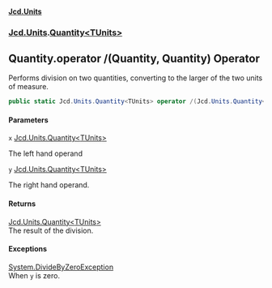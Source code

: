 #### [Jcd.Units](index.md 'index')
### [Jcd.Units](Jcd.Units.md 'Jcd.Units').[Quantity&lt;TUnits&gt;](Jcd.Units.Quantity_TUnits_.md 'Jcd.Units.Quantity<TUnits>')

## Quantity<TUnits>.operator /(Quantity<TUnits>, Quantity<TUnits>) Operator

Performs division on two quantities, converting to the larger of the two units of measure.

```csharp
public static Jcd.Units.Quantity<TUnits> operator /(Jcd.Units.Quantity<TUnits> x, Jcd.Units.Quantity<TUnits> y);
```
#### Parameters

<a name='Jcd.Units.Quantity_TUnits_.op_Division(Jcd.Units.Quantity_TUnits_,Jcd.Units.Quantity_TUnits_).x'></a>

`x` [Jcd.Units.Quantity&lt;](Jcd.Units.Quantity_TUnits_.md 'Jcd.Units.Quantity<TUnits>')[TUnits](Jcd.Units.Quantity_TUnits_.md#Jcd.Units.Quantity_TUnits_.TUnits 'Jcd.Units.Quantity<TUnits>.TUnits')[&gt;](Jcd.Units.Quantity_TUnits_.md 'Jcd.Units.Quantity<TUnits>')

The left hand operand

<a name='Jcd.Units.Quantity_TUnits_.op_Division(Jcd.Units.Quantity_TUnits_,Jcd.Units.Quantity_TUnits_).y'></a>

`y` [Jcd.Units.Quantity&lt;](Jcd.Units.Quantity_TUnits_.md 'Jcd.Units.Quantity<TUnits>')[TUnits](Jcd.Units.Quantity_TUnits_.md#Jcd.Units.Quantity_TUnits_.TUnits 'Jcd.Units.Quantity<TUnits>.TUnits')[&gt;](Jcd.Units.Quantity_TUnits_.md 'Jcd.Units.Quantity<TUnits>')

The right hand operand.

#### Returns
[Jcd.Units.Quantity&lt;](Jcd.Units.Quantity_TUnits_.md 'Jcd.Units.Quantity<TUnits>')[TUnits](Jcd.Units.Quantity_TUnits_.md#Jcd.Units.Quantity_TUnits_.TUnits 'Jcd.Units.Quantity<TUnits>.TUnits')[&gt;](Jcd.Units.Quantity_TUnits_.md 'Jcd.Units.Quantity<TUnits>')  
The result of the division.

#### Exceptions

[System.DivideByZeroException](https://docs.microsoft.com/en-us/dotnet/api/System.DivideByZeroException 'System.DivideByZeroException')  
When `y` is zero.